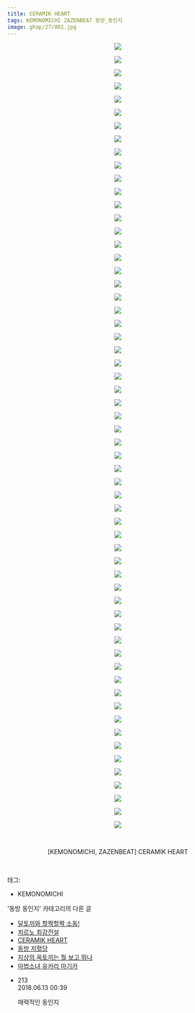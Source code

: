 ```yaml
---
title: CERAMIK HEART
tags: KEMONOMICHI ZAZENBEAT 동방_동인지
image: ghap/27/001.jpg
---
```

<div class="article">
<p style="text-align: center; clear: none; float: none;"><img src="{{ site.nasurl }}/ghap/27/001.jpg"/></p>
<p style="text-align: center; clear: none; float: none;"><img src="{{ site.nasurl }}/ghap/27/002.jpg"/></p>
<p style="text-align: center; clear: none; float: none;"><img src="{{ site.nasurl }}/ghap/27/003.jpg"/></p>
<p style="text-align: center; clear: none; float: none;"><img src="{{ site.nasurl }}/ghap/27/004.jpg"/></p>
<p style="text-align: center; clear: none; float: none;"><img src="{{ site.nasurl }}/ghap/27/005.jpg"/></p>
<p style="text-align: center; clear: none; float: none;"><img src="{{ site.nasurl }}/ghap/27/006.jpg"/></p>
<p style="text-align: center; clear: none; float: none;"><img src="{{ site.nasurl }}/ghap/27/007.jpg"/></p>
<p style="text-align: center; clear: none; float: none;"><img src="{{ site.nasurl }}/ghap/27/008.jpg"/></p>
<p style="text-align: center; clear: none; float: none;"><img src="{{ site.nasurl }}/ghap/27/009.jpg"/></p>
<p style="text-align: center; clear: none; float: none;"><img src="{{ site.nasurl }}/ghap/27/010.jpg"/></p>
<p style="text-align: center; clear: none; float: none;"><img src="{{ site.nasurl }}/ghap/27/011.jpg"/></p>
<p style="text-align: center; clear: none; float: none;"><img src="{{ site.nasurl }}/ghap/27/012.jpg"/></p>
<p style="text-align: center; clear: none; float: none;"><img src="{{ site.nasurl }}/ghap/27/013.jpg"/></p>
<p style="text-align: center; clear: none; float: none;"><img src="{{ site.nasurl }}/ghap/27/014.jpg"/></p>
<p style="text-align: center; clear: none; float: none;"><img src="{{ site.nasurl }}/ghap/27/015.jpg"/></p>
<p style="text-align: center; clear: none; float: none;"><img src="{{ site.nasurl }}/ghap/27/016.jpg"/></p>
<p style="text-align: center; clear: none; float: none;"><img src="{{ site.nasurl }}/ghap/27/017.jpg"/></p>
<p style="text-align: center; clear: none; float: none;"><img src="{{ site.nasurl }}/ghap/27/018.jpg"/></p>
<p style="text-align: center; clear: none; float: none;"><img src="{{ site.nasurl }}/ghap/27/019.jpg"/></p>
<p style="text-align: center; clear: none; float: none;"><img src="{{ site.nasurl }}/ghap/27/020.jpg"/></p>
<p style="text-align: center; clear: none; float: none;"><img src="{{ site.nasurl }}/ghap/27/021.jpg"/></p>
<p style="text-align: center; clear: none; float: none;"><img src="{{ site.nasurl }}/ghap/27/022.jpg"/></p>
<p style="text-align: center; clear: none; float: none;"><img src="{{ site.nasurl }}/ghap/27/023.jpg"/></p>
<p style="text-align: center; clear: none; float: none;"><img src="{{ site.nasurl }}/ghap/27/024.jpg"/></p>
<p style="text-align: center; clear: none; float: none;"><img src="{{ site.nasurl }}/ghap/27/025.jpg"/></p>
<p style="text-align: center; clear: none; float: none;"><img src="{{ site.nasurl }}/ghap/27/026.jpg"/></p>
<p style="text-align: center; clear: none; float: none;"><img src="{{ site.nasurl }}/ghap/27/027.jpg"/></p>
<p style="text-align: center; clear: none; float: none;"><img src="{{ site.nasurl }}/ghap/27/028.jpg"/></p>
<p style="text-align: center; clear: none; float: none;"><img src="{{ site.nasurl }}/ghap/27/029.jpg"/></p>
<p style="text-align: center; clear: none; float: none;"><img src="{{ site.nasurl }}/ghap/27/030.jpg"/></p>
<p style="text-align: center; clear: none; float: none;"><img src="{{ site.nasurl }}/ghap/27/031.jpg"/></p>
<p style="text-align: center; clear: none; float: none;"><img src="{{ site.nasurl }}/ghap/27/032.jpg"/></p>
<p style="text-align: center; clear: none; float: none;"><img src="{{ site.nasurl }}/ghap/27/033.jpg"/></p>
<p style="text-align: center; clear: none; float: none;"><img src="{{ site.nasurl }}/ghap/27/034.jpg"/></p>
<p style="text-align: center; clear: none; float: none;"><img src="{{ site.nasurl }}/ghap/27/035.jpg"/></p>
<p style="text-align: center; clear: none; float: none;"><img src="{{ site.nasurl }}/ghap/27/036.jpg"/></p>
<p style="text-align: center; clear: none; float: none;"><img src="{{ site.nasurl }}/ghap/27/037.jpg"/></p>
<p style="text-align: center; clear: none; float: none;"><img src="{{ site.nasurl }}/ghap/27/038.jpg"/></p>
<p style="text-align: center; clear: none; float: none;"><img src="{{ site.nasurl }}/ghap/27/039.jpg"/></p>
<p style="text-align: center; clear: none; float: none;"><img src="{{ site.nasurl }}/ghap/27/040.jpg"/></p>
<p style="text-align: center; clear: none; float: none;"><img src="{{ site.nasurl }}/ghap/27/041.jpg"/></p>
<p style="text-align: center; clear: none; float: none;"><img src="{{ site.nasurl }}/ghap/27/042.jpg"/></p>
<p style="text-align: center; clear: none; float: none;"><img src="{{ site.nasurl }}/ghap/27/043.jpg"/></p>
<p style="text-align: center; clear: none; float: none;"><img src="{{ site.nasurl }}/ghap/27/044.jpg"/></p>
<p style="text-align: center; clear: none; float: none;"><img src="{{ site.nasurl }}/ghap/27/045.jpg"/></p>
<p style="text-align: center; clear: none; float: none;"><img src="{{ site.nasurl }}/ghap/27/046.jpg"/></p>
<p style="text-align: center; clear: none; float: none;"><img src="{{ site.nasurl }}/ghap/27/047.jpg"/></p>
<p style="text-align: center; clear: none; float: none;"><img src="{{ site.nasurl }}/ghap/27/048.jpg"/></p>
<p style="text-align: center; clear: none; float: none;"><img src="{{ site.nasurl }}/ghap/27/049.jpg"/></p>
<p style="text-align: center; clear: none; float: none;"><img src="{{ site.nasurl }}/ghap/27/050.jpg"/></p>
<p style="text-align: center; clear: none; float: none;"><img src="{{ site.nasurl }}/ghap/27/051.jpg"/></p>
<p style="text-align: center; clear: none; float: none;"><img src="{{ site.nasurl }}/ghap/27/052.jpg"/></p>
<p style="text-align: center; clear: none; float: none;"><img src="{{ site.nasurl }}/ghap/27/053.jpg"/></p>
<p style="text-align: center; clear: none; float: none;"><img src="{{ site.nasurl }}/ghap/27/054.jpg"/></p>
<p style="text-align: center; clear: none; float: none;"><img src="{{ site.nasurl }}/ghap/27/055.jpg"/></p>
<p style="text-align: center; clear: none; float: none;"><img src="{{ site.nasurl }}/ghap/27/056.jpg"/></p>
<p style="text-align: center; clear: none; float: none;"><img src="{{ site.nasurl }}/ghap/27/057.jpg"/></p>
<p style="text-align: center; clear: none; float: none;"><img src="{{ site.nasurl }}/ghap/27/058.jpg"/></p>
<p style="text-align: center; clear: none; float: none;"><img src="{{ site.nasurl }}/ghap/27/059.jpg"/></p>
<p style="text-align: center; clear: none; float: none;"><img src="{{ site.nasurl }}/ghap/27/060.jpg"/></p>
<p style="text-align: center; clear: none; float: none;"><br/></p>
<p style="text-align: center; clear: none; float: none;">[KEMONOMICHI, ZAZENBEAT] CERAMIK HEART</p>
<p><br/></p>
</div><div class="tagTrail">
<p>태그: </p>
<ul>
<li>KEMONOMICHI</li>
</ul>
</div><div class="another">
<p>'동방 동인지' 카테고리의 다른 글</p>
<ul>
<li><a href="/2016-06-16-ghap_29">달토끼와 할짝할짝 소동!</a></li>
<li><a href="/2016-06-16-ghap_28">치르노 최강전설</a></li>
<li><a href="/2016-06-16-ghap_27">CERAMIK HEART</a></li>
<li><a href="/2016-06-16-ghap_26">동방 저혈당</a></li>
<li><a href="/2016-06-16-ghap_25">지상의 옥토끼는 뭘 보고 뛰나</a></li>
<li><a href="/2016-06-16-ghap_24">마법소녀 유카리 마기카</a></li>
</ul>
</div><div class="cb_module cb_fluid">
<div class="cb_wrt cb_profile">
<div class="comment">
<ul>
<li class="cb_thumb_off" id="comment15269881">
<div class="cb_comment_area">
<div class="cb_info_area">
<div class="cb_section">
<span class="cb_nick_name">213</span>
</div>
<div class="cb_section">
<span class="cb_date">2018.06.13 00:39 </span>
</div>
</div>
<div class="cb_dsc_comment">
<p class="cb_dsc">
											매력적인 동인지<br/>
</p>
</div>
</div></li>
</ul>
</div>
</div><!-- commentList close -->
</div>